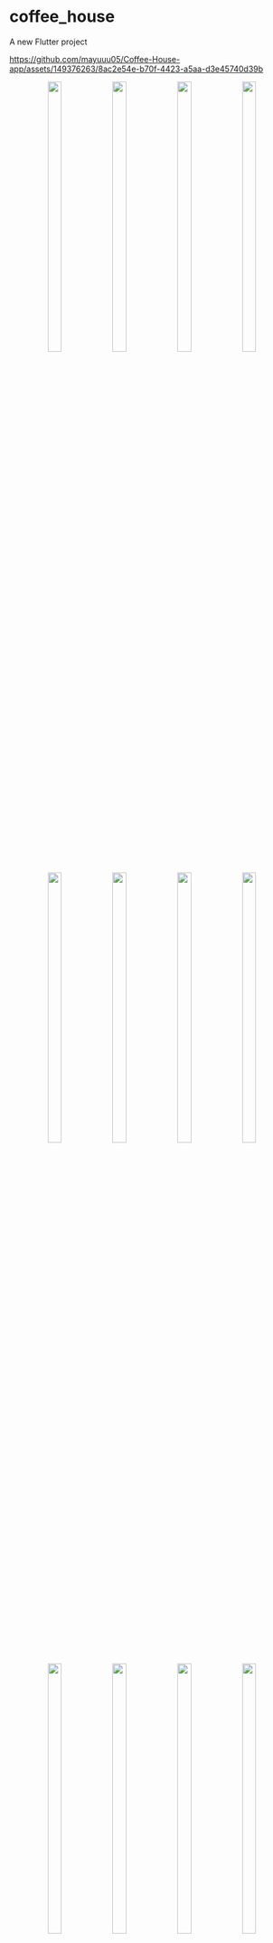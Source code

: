 # coffee_house

A new Flutter project


https://github.com/mayuuu05/Coffee-House-app/assets/149376263/8ac2e54e-b70f-4423-a5aa-d3e45740d39b


<p align="center">
  <img src = "https://github.com/mayuuu05/Coffee-House-app/assets/149376263/0c5db9f0-c251-476b-bb11-bad5c06b04c8 " width=22% height=35% >
  <img src = "https://github.com/mayuuu05/Coffee-House-app/assets/149376263/34373e42-bf83-4c82-bde2-afab8280d739 " width=22% height=35% >
  <img src = "https://github.com/mayuuu05/Coffee-House-app/assets/149376263/6354f6b0-9464-46ae-9e6f-465ec6bbf034 " width=22% height=35% >
   <img src = "https://github.com/mayuuu05/Coffee-House-app/assets/149376263/6404d3a9-c074-4f72-9581-19ae14daad61 " width=22% height=35% >
 
  
    
  <br>
  </br>
</br>
  <img src = "https://github.com/mayuuu05/Coffee-House-app/assets/149376263/3ffb3fa3-2cf5-41c6-be90-524eca8c1af1 " width=22% height=35% >
   <img src = "https://github.com/mayuuu05/Coffee-House-app/assets/149376263/c7dddf9c-2676-4afc-b5ab-25d165b5d4fc       " width=22% height=35% >
   <img src = "https://github.com/mayuuu05/Coffee-House-app/assets/149376263/41e3266d-0aee-466e-8727-847ea73e6408       " width=22% height=35% >
   <img src = "https://github.com/mayuuu05/Coffee-House-app/assets/149376263/03feabbb-e63b-4fc6-ae39-c9b3feeacddc       " width=22% height=35% >
    

  <br>
  </br>
</br>
<img src = "https://github.com/mayuuu05/Coffee-House-app/assets/149376263/448c872e-91da-4fbc-8681-1675fbd71424       " width=22% height=35% >
     <img src = "https://github.com/mayuuu05/Coffee-House-app/assets/149376263/a25a426a-9a52-429f-9f35-6e7d9a84c438       " width=22% height=35% > 
     <img src = "https://github.com/mayuuu05/Coffee-House-app/assets/149376263/c9a8251d-d9ce-470f-a08a-1c77e09d7a82       " width=22% height=35% >
      <img src = "https://github.com/mayuuu05/Coffee-House-app/assets/149376263/dc3432f1-0656-4fec-a03b-9b910b29b670       " width=22% height=35% >

</p>

## Getting Started

This project is a starting point for a Flutter application.

A few resources to get you started if this is your first Flutter project:

- [Lab: Write your first Flutter app](https://docs.flutter.dev/get-started/codelab)
- [Cookbook: Useful Flutter samples](https://docs.flutter.dev/cookbook)

For help getting started with Flutter development, view the
[online documentation](https://docs.flutter.dev/), which offers tutorials,
samples, guidance on mobile development, and a full API reference.
